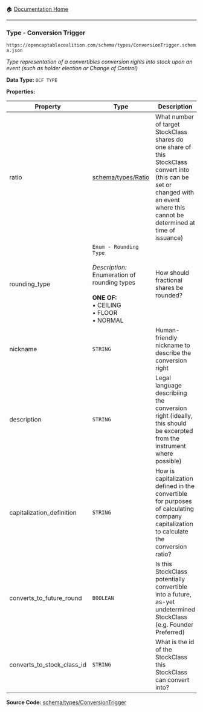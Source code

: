 :house: [Documentation Home](/README.md)

---

### Type - Conversion Trigger

`https://opencaptablecoalition.com/schema/types/ConversionTrigger.schema.json`

_Type representation of a convertibles conversion rights into stock upon an event (such as holder election or Change of Control)_

**Data Type:** `OCF TYPE`

**Properties:**

| Property                   | Type                                                                                                                                                       | Description                                                                                                                                                                         | Required   |
| -------------------------- | ---------------------------------------------------------------------------------------------------------------------------------------------------------- | ----------------------------------------------------------------------------------------------------------------------------------------------------------------------------------- | ---------- |
| ratio                      | [schema/types/Ratio](/docs/schema/types/Ratio.md)                                                                                                          | What number of target StockClass shares do one share of this StockClass convert into (this can be set or changed with an event where this cannot be determined at time of issuance) | -          |
| rounding_type              | `Enum - Rounding Type`</br></br>_Description:_ Enumeration of rounding types</br></br>**ONE OF:** </br>&bull; CEILING </br>&bull; FLOOR </br>&bull; NORMAL | How should fractional shares be rounded?                                                                                                                                            | `REQUIRED` |
| nickname                   | `STRING`                                                                                                                                                   | Human-friendly nickname to describe the conversion right                                                                                                                            | -          |
| description                | `STRING`                                                                                                                                                   | Legal language describiing the conversion right (ideally, this should be excerpted from the instrument where possible)                                                              | `REQUIRED` |
| capitalization_definition  | `STRING`                                                                                                                                                   | How is capitalization defined in the convertible for purposes of calculating company capitalization to calculate the conversion ratio?                                              | -          |
| converts_to_future_round   | `BOOLEAN`                                                                                                                                                  | Is this StockClass potentially convertible into a future, as-yet undetermined StockClass (e.g. Founder Preferred)                                                                   | -          |
| converts_to_stock_class_id | `STRING`                                                                                                                                                   | What is the id of the StockClass this StockClass can convert into?                                                                                                                  | -          |

**Source Code:** [schema/types/ConversionTrigger](/schema/types/ConversionTrigger.schema.json)

